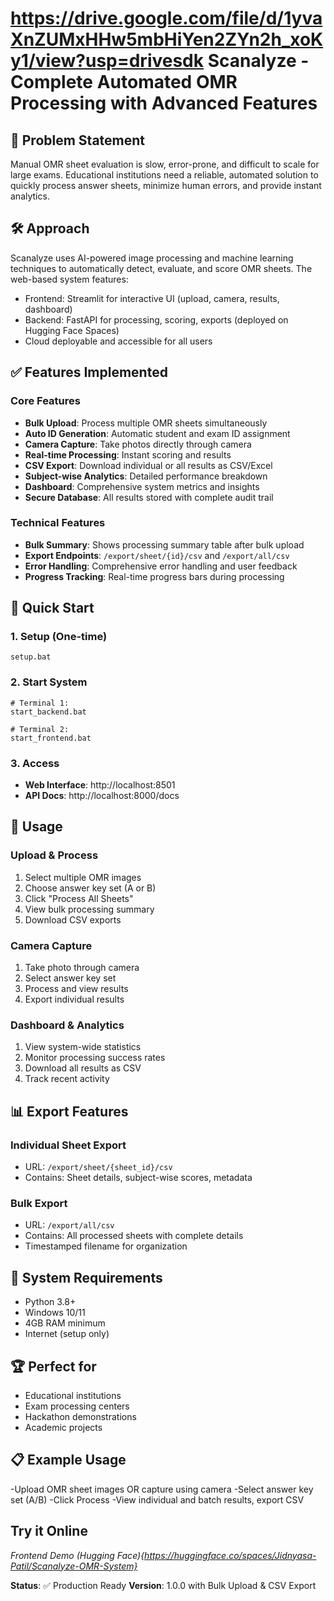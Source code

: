 # https://drive.google.com/file/d/1yvaXnZUMxHHw5mbHiYen2ZYn2h_xoKy1/view?usp=drivesdk Scanalyze - Complete Automated OMR Processing with Advanced Features

## 🎯 Problem Statement<br>
Manual OMR sheet evaluation is slow, error-prone, and difficult to scale for large exams. Educational institutions need a reliable, automated solution to quickly process answer sheets, minimize human errors, and provide instant analytics.

## 🛠️ Approach<br>
Scanalyze uses AI-powered image processing and machine learning techniques to automatically detect, evaluate, and score OMR sheets. The web-based system features:
- Frontend: Streamlit for interactive UI (upload, camera, results, dashboard)
- Backend: FastAPI for processing, scoring, exports (deployed on Hugging Face Spaces)
- Cloud deployable and accessible for all users

## ✅ Features Implemented

### Core Features
- **Bulk Upload**: Process multiple OMR sheets simultaneously
- **Auto ID Generation**: Automatic student and exam ID assignment  
- **Camera Capture**: Take photos directly through camera
- **Real-time Processing**: Instant scoring and results
- **CSV Export**: Download individual or all results as CSV/Excel
- **Subject-wise Analytics**: Detailed performance breakdown
- **Dashboard**: Comprehensive system metrics and insights
- **Secure Database**: All results stored with complete audit trail

### Technical Features
- **Bulk Summary**: Shows processing summary table after bulk upload
- **Export Endpoints**: `/export/sheet/{id}/csv` and `/export/all/csv`
- **Error Handling**: Comprehensive error handling and user feedback
- **Progress Tracking**: Real-time progress bars during processing

## 🚀 Quick Start

### 1. Setup (One-time)
```batch
setup.bat
```

### 2. Start System
```batch
# Terminal 1:
start_backend.bat

# Terminal 2:
start_frontend.bat
```

### 3. Access
- **Web Interface**: http://localhost:8501
- **API Docs**: http://localhost:8000/docs

## 📱 Usage

### Upload & Process
1. Select multiple OMR images
2. Choose answer key set (A or B)  
3. Click "Process All Sheets"
4. View bulk processing summary
5. Download CSV exports

### Camera Capture
1. Take photo through camera
2. Select answer key set
3. Process and view results
4. Export individual results

### Dashboard & Analytics
1. View system-wide statistics
2. Monitor processing success rates
3. Download all results as CSV
4. Track recent activity

## 📊 Export Features

### Individual Sheet Export
- URL: `/export/sheet/{sheet_id}/csv`
- Contains: Sheet details, subject-wise scores, metadata

### Bulk Export  
- URL: `/export/all/csv`
- Contains: All processed sheets with complete details
- Timestamped filename for organization

## 🔧 System Requirements
- Python 3.8+
- Windows 10/11
- 4GB RAM minimum
- Internet (setup only)

## 🏆 Perfect for
- Educational institutions
- Exam processing centers
- Hackathon demonstrations
- Academic projects

## 📋 Example Usage
-Upload OMR sheet images OR capture using camera
-Select answer key set (A/B)
-Click Process
-View individual and batch results, export CSV

## Try it Online
*Frontend Demo (Hugging Face){https://huggingface.co/spaces/Jidnyasa-Patil/Scanalyze-OMR-System}*

**Status**: ✅ Production Ready
**Version**: 1.0.0 with Bulk Upload & CSV Export